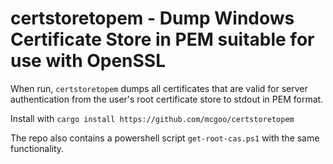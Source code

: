 # certstoretopem - Dump Windows Certificate Store in PEM suitable for use with OpenSSL 

When run, `certstoretopem` dumps all certificates that are valid for server authentication from the user's root certificate store to stdout in PEM format.

Install with `cargo install https://github.com/mcgoo/certstoretopem`

The repo also contains a powershell script `get-root-cas.ps1` with the same functionality.